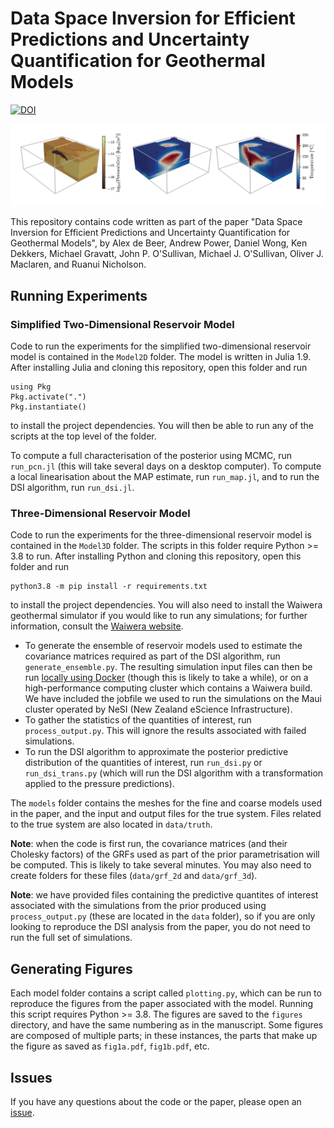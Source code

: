 # Data Space Inversion for Efficient Predictions and Uncertainty Quantification for Geothermal Models

[![DOI](https://zenodo.org/badge/DOI/10.5281/zenodo.12193947.svg)](https://doi.org/10.5281/zenodo.12193947)

![3D Reservoir Model](3d_model.png)

This repository contains code written as part of the paper "Data Space Inversion for Efficient Predictions and Uncertainty Quantification for Geothermal Models", by Alex de Beer, Andrew Power, Daniel Wong, Ken Dekkers, Michael Gravatt, John P. O'Sullivan, Michael J. O'Sullivan, Oliver J. Maclaren, and Ruanui Nicholson.

## Running Experiments

### Simplified Two-Dimensional Reservoir Model

Code to run the experiments for the simplified two-dimensional reservoir model is contained in the `Model2D` folder. The model is written in Julia 1.9. After installing Julia and cloning this repository, open this folder and run
```
using Pkg
Pkg.activate(".")
Pkg.instantiate()
```
to install the project dependencies. You will then be able to run any of the scripts at the top level of the folder.

To compute a full characterisation of the posterior using MCMC, run `run_pcn.jl` (this will take several days on a desktop computer). To compute a local linearisation about the MAP estimate, run `run_map.jl`, and to run the DSI algorithm, run `run_dsi.jl`. 

### Three-Dimensional Reservoir Model

Code to run the experiments for the three-dimensional reservoir model is contained in the `Model3D` folder. The scripts in this folder require Python >= 3.8 to run. After installing Python and cloning this repository, open this folder and run
```
python3.8 -m pip install -r requirements.txt
```
to install the project dependencies. You will also need to install the Waiwera geothermal simulator if you would like to run any simulations; for further information, consult the [Waiwera website](https://waiwera.github.io). 

 - To generate the ensemble of reservoir models used to estimate the covariance matrices required as part of the DSI algorithm, run `generate_ensemble.py`. The resulting simulation input files can then be run [locally using Docker](https://waiwera.readthedocs.io/en/latest/run.html) (though this is likely to take a while), or on a high-performance computing cluster which contains a Waiwera build. We have included the jobfile we used to run the simulations on the Maui cluster operated by NeSI (New Zealand eScience Infrastructure).
 - To gather the statistics of the quantities of interest, run `process_output.py`. This will ignore the results associated with failed simulations. 
 - To run the DSI algorithm to approximate the posterior predictive distribution of the quantities of interest, run `run_dsi.py` or `run_dsi_trans.py` (which will run the DSI algorithm with a transformation applied to the pressure predictions).

The `models` folder contains the meshes for the fine and coarse models used in the paper, and the input and output files for the true system. Files related to the true system are also located in `data/truth`. 

**Note**: when the code is first run, the covariance matrices (and their Cholesky factors) of the GRFs used as part of the prior parametrisation will be computed. This is likely to take several minutes. You may also need to create folders for these files (`data/grf_2d` and `data/grf_3d`).

**Note**: we have provided files containing the predictive quantites of interest associated with the simulations from the prior produced using `process_output.py` (these are located in the `data` folder), so if you are only looking to reproduce the DSI analysis from the paper, you do not need to run the full set of simulations.

## Generating Figures

Each model folder contains a script called `plotting.py`, which can be run to reproduce the figures from the paper associated with the model. Running this script requires Python >= 3.8. The figures are saved to the `figures` directory, and have the same numbering as in the manuscript. Some figures are composed of multiple parts; in these instances, the parts that make up the figure as saved as `fig1a.pdf`, `fig1b.pdf`, etc. 

## Issues

If you have any questions about the code or the paper, please open an [issue](https://github.com/alexgdebeer/GeothermalDSI/issues).